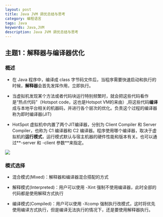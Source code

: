 ```yaml
---
layout: post
title: Java JVM 调优总结与思考
category: 编程语言
tags: Java
keywords: Java,JVM
description: Java JVM 调优总结与思考
---
```


## 主题1：解释器与编译器优化

### 概述

* 在 Java 程序中，编译成 class 字节码文件后，当程序需要快速启动和执行的时候，**解释器**会首先发挥作用，立即执行。

* 当虚拟机发现某个方法或者代码块运行特别频繁时，就会把这些代码看作是“热点代码”（Hotspot code，这也是Hotspot VM的来由）,将这些代码**编译**成与本地平台相关的机器码，并进行各个层次的优化。负责这个过程的编译器称为即时编译器(JIT)

* HotSpot 虚拟机中内置了两个JIT编译器，分别为 Client Compiler 和 Server Compiler，也称为 C1 编译器和 C2 编译器。程序使用哪个编译器，取决于虚拟机的**运行模式**，运行模式默认与宿主机器的硬件性能和版本有关。也可以通过**-server 和 -client 参数**来指定。

![](http://cdn.taotaoshenqi.com/letcheng/jit.png)

### 模式选择

* 混合模式(Mixed)：解释器和编译器混合搭配的方式

* 解释模式(Interpreted)：用户可以使用 -Xint 强制不使用编译器，此时全部的代码都是使用解释方式执行

* 编译模式(Compiled)：用户可以使用 -Xcomp 强制执行改模式，这时将优先使用编译方式执行，但是编译无法执行的情况下，还是要使用解释器执行。
